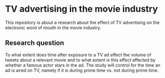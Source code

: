 # TV advertising in the movie industry
This repository is about a research about the effect of TV advertising on the electronic word of mouth in the movie industry. 

## Research question
To what extent does time after exposure to a TV ad affect the volume of tweets about a relevant movie and to what extent is this effect affected by whether a famous actor stars in the ad. The study will control for the time an ad is aired on TV, namely if it is during prime time vs. not during prime time.
